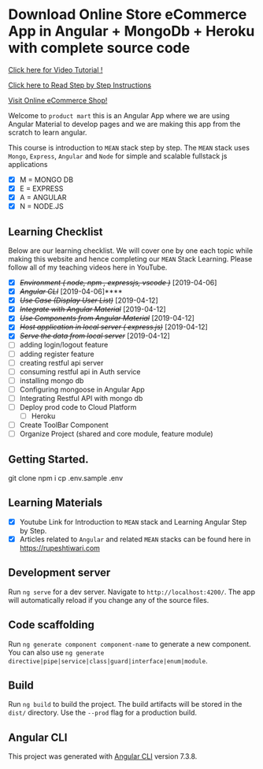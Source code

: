# Download Online Store eCommerce App in Angular + MongoDb + Heroku with complete source code

[Click here for Video Tutorial !](https://www.youtube.com/playlist?list=PLZed_adPqIJrl9pwlERGhU-RCNOtKqvyD)

[Click here to Read Step by Step Instructions](https://gist.github.com/rupeshtiwari/533ae85655816b58386f7bd1e94df8a9)

[Visit Online eCommerce Shop!](https://online-shop-ecommerce.herokuapp.com/products)

Welcome to `product mart` this is an Angular App where we are using Angular Material to develop pages and we are making this app from the scratch to learn angular.

This course is introduction to `MEAN` stack step by step.
The `MEAN` stack uses `Mongo`, `Express`, `Angular` and `Node` for simple and scalable fullstack js applications

- [x] M = MONGO DB
- [x] E = EXPRESS
- [x] A = ANGULAR
- [x] N = NODE.JS

## Learning Checklist

Below are our learning checklist. We will cover one by one each topic while making this website and hence completing our `MEAN` Stack Learning.
Please follow all of my teaching videos here in YouTube.

- [x] ~~_Environment ( node, npm , expressjs, vscode )_~~ [2019-04-06]
- [x] ~~_Angular CLI_~~ [2019-04-06]\*\*\*\*
- [x] ~~_Use Case (Display User List)_~~ [2019-04-12]
- [x] ~~_Integrate with Angular Material_~~ [2019-04-12]
- [x] ~~_Use Components from Angular Material_~~ [2019-04-12]
- [x] ~~_Host application in local server ( express.js)_~~ [2019-04-12]
- [x] ~~_Serve the data from local server_~~ [2019-04-12]
- [ ] adding login/logout feature
- [ ] adding register feature
- [ ] creating restful api server
- [ ] consuming restful api in Auth service
- [ ] installing mongo db
- [ ] Configuring mongoose in Angular App
- [ ] Integrating Restful API with mongo db
- [ ] Deploy prod code to Cloud Platform
  - [ ] Heroku
- [ ] Create ToolBar Component
- [ ] Organize Project (shared and core module, feature module)

## Getting Started.

git clone
npm i
cp .env.sample .env

## Learning Materials

- [x] Youtube Link for Introduction to `MEAN` stack and Learning Angular Step by Step.
- [x] Articles related to `Angular` and related `MEAN` stacks can be found here in https://rupeshtiwari.com

## Development server

Run `ng serve` for a dev server. Navigate to `http://localhost:4200/`. The app will automatically reload if you change any of the source files.

## Code scaffolding

Run `ng generate component component-name` to generate a new component. You can also use `ng generate directive|pipe|service|class|guard|interface|enum|module`.

## Build

Run `ng build` to build the project. The build artifacts will be stored in the `dist/` directory. Use the `--prod` flag for a production build.

## Angular CLI

This project was generated with [Angular CLI](https://github.com/angular/angular-cli) version 7.3.8.
